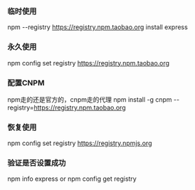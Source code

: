 ### 临时使用
npm --registry https://registry.npm.taobao.org install express

### 永久使用
npm config set registry https://registry.npm.taobao.org

### 配置CNPM
npm走的还是官方的，cnpm走的代理
npm install -g cnpm --registry=https://registry.npm.taobao.org

### 恢复使用
npm config set registry https://registry.npmjs.org

### 验证是否设置成功
npm info express
or
npm config get registry

